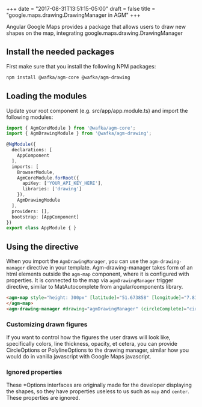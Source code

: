 +++
date = "2017-08-31T13:51:15-05:00"
draft = false
title = "google.maps.drawing.DrawingManager in AGM"
+++

Angular Google Maps provides a package that allows users to draw new shapes on the map, integrating google.maps.drawing.DrawingManager

## Install the needed packages
First make sure that you install the following NPM packages:

```bash
npm install @wafka/agm-core @wafka/agm-drawing
```

## Loading the modules

Update your root component (e.g. src/app/app.module.ts) and import the following modules:

```typescript
import { AgmCoreModule } from '@wafka/agm-core';
import { AgmDrawingModule } from '@wafka/agm-drawing';

@NgModule({
  declarations: [
    AppComponent
  ],
  imports: [
    BrowserModule,
    AgmCoreModule.forRoot({
      apiKey: ['YOUR_API_KEY_HERE'],
      libraries: ['drawing']
    }),
    AgmDrawingModule
  ],
  providers: [],
  bootstrap: [AppComponent]
})
export class AppModule { }
```

## Using the directive

When you import the `AgmDrawingManager`, you can use the `agm-drawing-manager` directive  in your
template. Agm-drawing-manager takes form of an html elements outside the `agm-map` component, where
it is configured with properties. It is connected to the map via `agmDrawingManager` trigger
directive, similar to MatAutocomplete from angular/components library.

```html
<agm-map style="height: 300px" [latitude]="51.673858" [longitude]="7.815982" [agmDrawingManager]="drawing">
</agm-map>
<agm-drawing-manager #drawing="agmDrawingManager" (circleComplete)="circleAdded($event)" [drawingMode]="'circle'" [circleOptions]="{fillColor:'red', radius: 150}"></agm-drawing-manager>
```

### Customizing drawn figures

If you want to control how the figures the user draws will look like, specifically colors,
line thickness, opacity, et cetera, you can provide CircleOptions or PolylineOptions
to the drawing manager, similar how you would do in vanilla javascript with Google Maps javascript.

### Ignored properties

These \*Options interfaces are originally made for the developer displaying the shapes, so they have
properties useless to us such as `map` and `center`. These properties are ignored.
